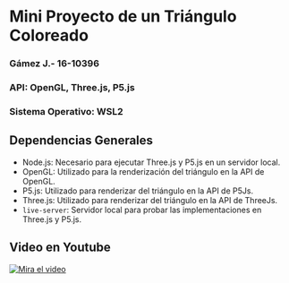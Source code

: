 # Mini Proyecto de un Triángulo Coloreado

### Gámez J.- 16-10396 
### API: OpenGL, Three.js, P5.js
### Sistema Operativo: WSL2 

## Dependencias Generales

- Node.js: Necesario para ejecutar Three.js y P5.js en un servidor local.
- OpenGL: Utilizado para la renderización del triángulo en la API de OpenGL.
- P5.js: Utilizado para renderizar del triángulo en la API de P5Js.
- Three.js: Utilizado para renderizar del triángulo en la API de ThreeJs.
- `live-server`: Servidor local para probar las implementaciones en Three.js y P5.js.


## Video en Youtube

[![Mira el video](https://img.youtube.com/vi/)](https://www.youtube.com/watch?v=2Rec8-oyRAg)
